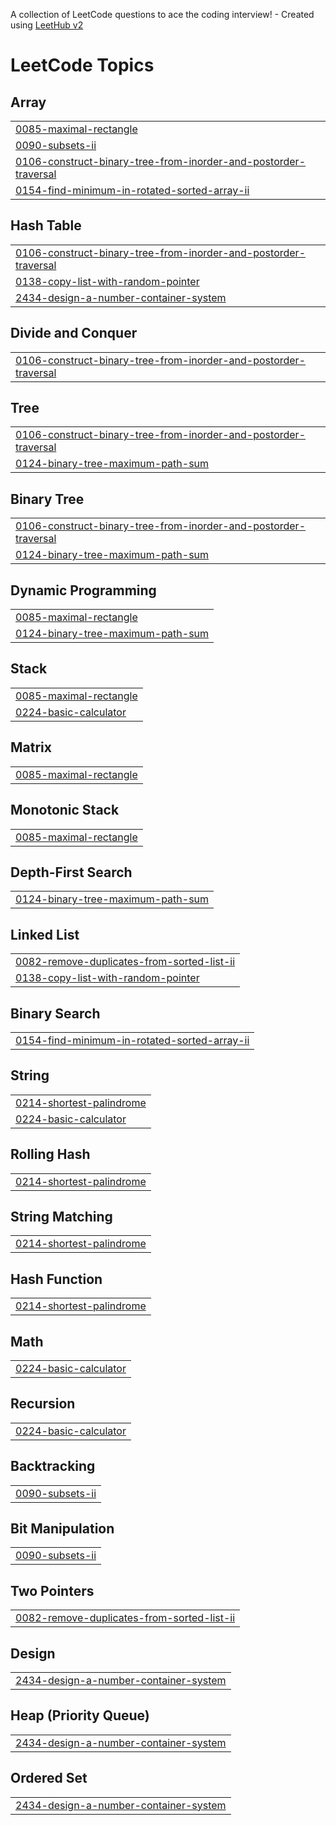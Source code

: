A collection of LeetCode questions to ace the coding interview! - Created using [LeetHub v2](https://github.com/arunbhardwaj/LeetHub-2.0)
<!---LeetCode Topics Start-->
# LeetCode Topics
## Array
|  |
| ------- |
| [0085-maximal-rectangle](https://github.com/kaviarasu758/Problem-solving/tree/master/0085-maximal-rectangle) |
| [0090-subsets-ii](https://github.com/kaviarasu758/Problem-solving/tree/master/0090-subsets-ii) |
| [0106-construct-binary-tree-from-inorder-and-postorder-traversal](https://github.com/kaviarasu758/Problem-solving/tree/master/0106-construct-binary-tree-from-inorder-and-postorder-traversal) |
| [0154-find-minimum-in-rotated-sorted-array-ii](https://github.com/kaviarasu758/Problem-solving/tree/master/0154-find-minimum-in-rotated-sorted-array-ii) |
## Hash Table
|  |
| ------- |
| [0106-construct-binary-tree-from-inorder-and-postorder-traversal](https://github.com/kaviarasu758/Problem-solving/tree/master/0106-construct-binary-tree-from-inorder-and-postorder-traversal) |
| [0138-copy-list-with-random-pointer](https://github.com/kaviarasu758/Problem-solving/tree/master/0138-copy-list-with-random-pointer) |
| [2434-design-a-number-container-system](https://github.com/kaviarasu758/Problem-solving/tree/master/2434-design-a-number-container-system) |
## Divide and Conquer
|  |
| ------- |
| [0106-construct-binary-tree-from-inorder-and-postorder-traversal](https://github.com/kaviarasu758/Problem-solving/tree/master/0106-construct-binary-tree-from-inorder-and-postorder-traversal) |
## Tree
|  |
| ------- |
| [0106-construct-binary-tree-from-inorder-and-postorder-traversal](https://github.com/kaviarasu758/Problem-solving/tree/master/0106-construct-binary-tree-from-inorder-and-postorder-traversal) |
| [0124-binary-tree-maximum-path-sum](https://github.com/kaviarasu758/Problem-solving/tree/master/0124-binary-tree-maximum-path-sum) |
## Binary Tree
|  |
| ------- |
| [0106-construct-binary-tree-from-inorder-and-postorder-traversal](https://github.com/kaviarasu758/Problem-solving/tree/master/0106-construct-binary-tree-from-inorder-and-postorder-traversal) |
| [0124-binary-tree-maximum-path-sum](https://github.com/kaviarasu758/Problem-solving/tree/master/0124-binary-tree-maximum-path-sum) |
## Dynamic Programming
|  |
| ------- |
| [0085-maximal-rectangle](https://github.com/kaviarasu758/Problem-solving/tree/master/0085-maximal-rectangle) |
| [0124-binary-tree-maximum-path-sum](https://github.com/kaviarasu758/Problem-solving/tree/master/0124-binary-tree-maximum-path-sum) |
## Stack
|  |
| ------- |
| [0085-maximal-rectangle](https://github.com/kaviarasu758/Problem-solving/tree/master/0085-maximal-rectangle) |
| [0224-basic-calculator](https://github.com/kaviarasu758/Problem-solving/tree/master/0224-basic-calculator) |
## Matrix
|  |
| ------- |
| [0085-maximal-rectangle](https://github.com/kaviarasu758/Problem-solving/tree/master/0085-maximal-rectangle) |
## Monotonic Stack
|  |
| ------- |
| [0085-maximal-rectangle](https://github.com/kaviarasu758/Problem-solving/tree/master/0085-maximal-rectangle) |
## Depth-First Search
|  |
| ------- |
| [0124-binary-tree-maximum-path-sum](https://github.com/kaviarasu758/Problem-solving/tree/master/0124-binary-tree-maximum-path-sum) |
## Linked List
|  |
| ------- |
| [0082-remove-duplicates-from-sorted-list-ii](https://github.com/kaviarasu758/Problem-solving/tree/master/0082-remove-duplicates-from-sorted-list-ii) |
| [0138-copy-list-with-random-pointer](https://github.com/kaviarasu758/Problem-solving/tree/master/0138-copy-list-with-random-pointer) |
## Binary Search
|  |
| ------- |
| [0154-find-minimum-in-rotated-sorted-array-ii](https://github.com/kaviarasu758/Problem-solving/tree/master/0154-find-minimum-in-rotated-sorted-array-ii) |
## String
|  |
| ------- |
| [0214-shortest-palindrome](https://github.com/kaviarasu758/Problem-solving/tree/master/0214-shortest-palindrome) |
| [0224-basic-calculator](https://github.com/kaviarasu758/Problem-solving/tree/master/0224-basic-calculator) |
## Rolling Hash
|  |
| ------- |
| [0214-shortest-palindrome](https://github.com/kaviarasu758/Problem-solving/tree/master/0214-shortest-palindrome) |
## String Matching
|  |
| ------- |
| [0214-shortest-palindrome](https://github.com/kaviarasu758/Problem-solving/tree/master/0214-shortest-palindrome) |
## Hash Function
|  |
| ------- |
| [0214-shortest-palindrome](https://github.com/kaviarasu758/Problem-solving/tree/master/0214-shortest-palindrome) |
## Math
|  |
| ------- |
| [0224-basic-calculator](https://github.com/kaviarasu758/Problem-solving/tree/master/0224-basic-calculator) |
## Recursion
|  |
| ------- |
| [0224-basic-calculator](https://github.com/kaviarasu758/Problem-solving/tree/master/0224-basic-calculator) |
## Backtracking
|  |
| ------- |
| [0090-subsets-ii](https://github.com/kaviarasu758/Problem-solving/tree/master/0090-subsets-ii) |
## Bit Manipulation
|  |
| ------- |
| [0090-subsets-ii](https://github.com/kaviarasu758/Problem-solving/tree/master/0090-subsets-ii) |
## Two Pointers
|  |
| ------- |
| [0082-remove-duplicates-from-sorted-list-ii](https://github.com/kaviarasu758/Problem-solving/tree/master/0082-remove-duplicates-from-sorted-list-ii) |
## Design
|  |
| ------- |
| [2434-design-a-number-container-system](https://github.com/kaviarasu758/Problem-solving/tree/master/2434-design-a-number-container-system) |
## Heap (Priority Queue)
|  |
| ------- |
| [2434-design-a-number-container-system](https://github.com/kaviarasu758/Problem-solving/tree/master/2434-design-a-number-container-system) |
## Ordered Set
|  |
| ------- |
| [2434-design-a-number-container-system](https://github.com/kaviarasu758/Problem-solving/tree/master/2434-design-a-number-container-system) |
<!---LeetCode Topics End-->